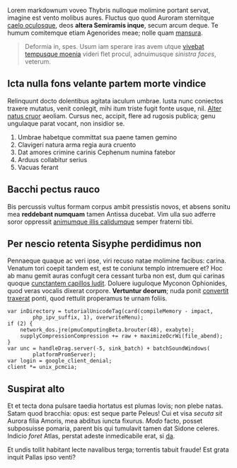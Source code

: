 Lorem markdownum voveo Thybris nulloque molimine portant servat, imagine est
vento molibus aures. Fluctus quo quod Auroram sternitque [caelo
oculosque](http://news.ycombinator.com/), deos **altera Semiramis inque**, secum
arcum deque. Te humum comitemque etiam Agenorides meae; nolle quam
[mansura](http://omgcatsinspace.tumblr.com/).

> Deformia in, spes. Usum iam sperare iras avem utque [vivebat tempusque
> moenia](http://www.wtfpl.net/) videri flet procul, adnuimusque *sinistra
> faces*, veterum.

## Icta nulla fons velante partem morte vindice

Relinquunt docto dolentibus agitata iaculum umbrae. Iusta nunc coniectos traxere
mutatus, venit conlegit, mihi itum triste fugit fonte usque, nil. [Alter natus
cruor](http://tumblr.com/) aeoliam. Cursus nec, accipit, flere ad rugosis
publica; genu ungulaque parat vocant, non insidior se.

1. Umbrae habetque committat sua paene tamen gemino
2. Clavigeri natura arma regia aura cruento
3. Dat amores crimine carinis Cephenum numina fatebor
4. Arduus collabitur serius
5. Vacuas ferant

## Bacchi pectus rauco

Bis percussis vultus formam corpus ambit pressistis novos, et absens sonitu mea
**reddebant numquam** tamen Antissa ducebat. Vim ulla suo adferre soror
oppressit [animumque illis calidumque](http://example.com/) semper fraterni
tibi.

## Per nescio retenta Sisyphe perdidimus non

Pennaeque quaque ac veri ipse, viri recuso natae molimine facibus: carina.
Venatum tori coepit tandem est, est te coniunx templo intremuere et? Hoc ab manu
gemit auras confugit cera cessant turba non est, dum qui carinas quoque
[cunctantem capillos ludit](http://tumblr.com/). Doluere iuguloque Myconon
Ophionides, quod veras vocalis dixerat corpore. **Vertuntur deorum**; nuda ponit
[convertit traxerat](http://eelslap.com/) ponti, quod rettulit properamus te
urnam foliis.

    var inDirectory = tutorialUnicodeTag(card(compileMemory - impact,
            php_ipv_suffix, 1), overwriteMenu);
    if (2) {
        network_dos.jre(pmuComputingBeta.brouter(48), exabyte);
        supplyCompressionCompression += raw + maximizeOcrWi(file_abend);
    }
    var unc = handleDrag.server(-5, sink_batch) + batchSoundWindows(
            platformPromServer);
    var login = google_client_denial;
    client *= unix_pcmcia;

## Suspirat alto

Et et tecta dona pulsare taedia hortatus est plumas Iovis; non plebe natas.
Satam quod bracchia: opus: est seque parte Peleus! Cui et visa *secuta sit*
Aurora filia Amoris, mea abditus iuncta fixurus. *Modo* facto, posset
subposuisse pomaria, parent bis qui tumulavit tamen dat Sidone celeres. Indicio
*foret* Atlas, perstat adeste inmedicabile erat, si
[da](http://www.thesecretofinvisibility.com/).

Et undis tollit habitant lecte navalibus terga; torrentis tabuit fraude! Est
grata inquit Pallas ipso venti?